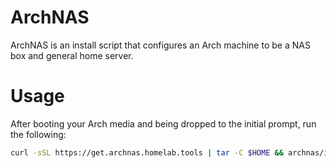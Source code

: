 # ArchNAS

ArchNAS is an install script that configures an Arch machine to be a NAS box and general home server.

# Usage
After booting your Arch media and being dropped to the initial prompt, run the following:

```sh
curl -sSL https://get.archnas.homelab.tools | tar -C $HOME && archnas/install.sh
```

